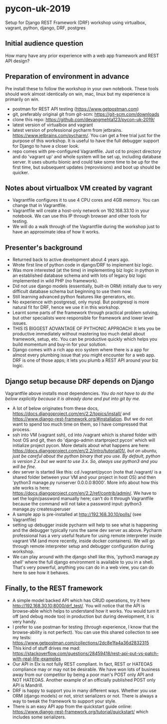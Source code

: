 # pycon-uk-2019
Setup for Django REST Framework (DRF) workshop using virtualbox, vagrant, python, django, DRF, postgres

## Initial audience question
How many have any prior experience with a web app framework and REST API design?

## Preparation of environment in advance 
Pre install these to follow the workshop in your own notebook. These tools should work almost identically on win, mac,
linux but my experience is primarily on win.
* postman for REST API testing (https://www.getpostman.com)
* git, preferably original git from git-scm: https://git-scm.com/downloads
* clone this repo: https://github.com/devangmehta123/pycon-uk-2019/
* latest version of virtualbox and vagrant
* latest version of professional pycharm from jetbrains. https://www.jetbrains.com/pycharm/. You can get a free trial
just for the purpose of this workshop. It is useful to have the full debugger support for Django to have a closer look.
* repo comes with pre-configured Vagrantfile. Just cd to project directory and do 'vagrant up' and whole system will be
  set up, including database server. It uses ubuntu bionic and could take some time to be up for the first time, but
  subsequent updates (reprovisions) and boot up should be quicker.

## Notes about virtualbox VM created by vagrant
* Vagrantfile configures it to use 4 CPU cores and 4GB memory. You can change that in Vagrantfile.
* Vagrantfile will create a host-only network on 192.168.33.10 in your notebook. We can use this IP through browser 
and other tools for testing.
* We will do a walk through of the Vagrantfile during the workshop just to have an approximate idea of how it works.

## Presenter's background
* Returned back to active development about 4 years ago.
* Wrote first line of python code in django/DRF to implement biz logic.
* Was more interested (at the time) in implementing biz logic in python in an established database schema and with lots
  of legacy biz logic implemented in wild PHP (no framework).
* Did not use django models (essentially, built-in ORM) initially due to very difficult database schema but beginning to
  use them now.
* Still learning advanced python features like generators, etc.
* No experience with postgresql, only mysql. But postgresql is more natural fit for DRF, hence we use it in this
  workshop.
* Learnt some parts of the framework through practical problem solving, but other specialists were responsible for
  framework and lower level issues. 
* THIS IS BIGGEST ADVANTAGE OF PYTHONIC APPROACH: It lets you be productive immediately without mastering too much
  detail about framework, setup, etc. You can be productive quickly which helps you build momentum and buy-in
  for your solution. 
* Django comes with a rich app eco system where there is a app for almost every plumbing issue that you might encounter
  for a web app. DRF is one of those apps; it lets you plumb a REST API around your biz logic.

## Django setup because DRF depends on Django
Vagrantfile above installs most dependencies. *You do not have to do the below explicitly because it is already done
and put into git by me.*
* A lot of below originates from these docs, https://docs.djangoproject.com/en/2.2/topics/install/ and 
  https://www.django-rest-framework.org/#installation. But we do not want to spend too much time on them,
  so I have compressed that process.
* ssh into VM (vagrant ssh), cd into /vagrant which is shared folder with host OS and git, then do 
  'django-admin startproject pycon' which will initialize project pycon. More details about what happens are here:
  https://docs.djangoproject.com/en/2.2/intro/tutorial01/, *but on ubuntu, just be careful about the python binary
  that you use. By default, python is version 2.x but we want to use 3.x. So, always use python3 and you will be 
  fine.*
* dev server is started like this: cd /vagrant/pycon (note that /vagrant/ is a shared folder between your VM and 
  your project in host OS) and then 'python3 manage.py runserver 0.0.0.0:8000'. More info about how this site works
  is here: https://docs.djangoproject.com/en/2.2/ref/contrib/admin/. We have to set the login/password manually here; 
  can't do it through Vagrantfile because the command will not take a password input: python3 manage.py createsuperuser
* A sample app is pre-installed at http://192.168.30.10/polls/ (see Vagrantfile) 
* setting up debugger inside pycharm will help to see what is happening and the debugger typically runs the same
  dev server as above. Pycharm professional has a very useful feature for using remote interpreter inside vagrant VM
  (and more recently, inside docker containers). We will go through remote interpreter setup and debugger
  configuration during workshop.
* We can play around with the django shell like this, 'python3 manage.py shell' where the full django environment
  is available to you in a shell. That's very powerful, anything you can do in a web view, you can do here to see how it
  behaves.
  
## Finally, to the REST framework
* A simple model backed API which has CRUD operations, try it here http://192.168.30.10:8000/drf_test/. You will notice
  that the API is browse-able which helps to understand how it works. You would turn it off (and debug mode too) in
  production but during development, it is very handy.
* I prefer to use postman for testing (through experience, I know that the browse-ability is not perfect). You can
  use this shared collection to see my tests: https://www.getpostman.com/collections/2dc8e1fa4a36d2832315
* This kind of stuff drives me mad: 
  https://stackoverflow.com/questions/28459418/rest-api-put-vs-patch-with-real-life-examples
* Our API in Elx is not fully REST compliant. In fact, REST or HATEOAS compliance may or may not be desirable. We have
  won lots of business away from our competitor by being a poor man's POST only API and NOT HATEOAS. Another example of
  an officially published POST only API is Mandrill.
* DRF is happy to support you in many different ways. Whether you use ORM (django models) or not, strict serializers or
  not. There is always a way to tweak the framework to support your style.
* There is an easy API app from the quickstart guide online: https://www.django-rest-framework.org/tutorial/quickstart/
  which includes some serializers.



     